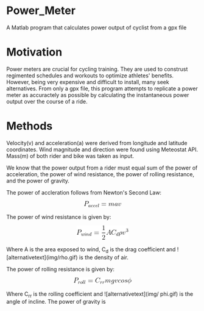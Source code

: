 # Power_Meter
A Matlab program that calculates power output of cyclist from a gpx file

# Motivation
Power meters are crucial for cycling training. They are used to construst regimented schedules and workouts to optimize athletes' benefits. However, being very expensive and difficult to install, many seek alternatives. From only a gpx file, this program attempts to replicate a power meter as accuractely as possible by calculating the instantaneous power output over the course of a ride. 

# Methods
Velocity(v) and acceleration(a) were derived from longitude and latitude coordinates. Wind magnitude and direction were found using Meteostat API. Mass(m) of both rider and bike was taken as input.

We know that the power output from a rider must equal sum of the power of acceleration, the power of wind resistance, the power of rolling resistance, and the power of gravity. 

The power of accleration follows from Newton's Second Law:
<p align="center"> 
<img src="img/accel.gif">
</p>

The power of wind resistance is given by:
<p align="center"> 
<img src="img/wind.gif">
</p>
Where A is the area exposed to wind, C<sub>d</sub> is the drag coefficient and 
![alternativetext](img/rho.gif)
is the density of air. 

The power of rolling resistance is given by:
<p align="center"> 
<img src="img/roll.gif">
</p>
Where C<sub>rr</sub> is the rolling coefficient and 
![alternativetext](img/ phi.gif)
is the angle of incline.
The power of gravity is 

